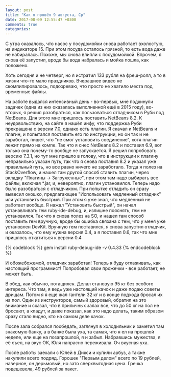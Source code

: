 ```yaml
---
layout: post
title: "Как я провёл 9 августа, Ср"
date: 2017-08-09 12:55:47 +0300
comments: true
categories: 
---
```

С утра оказалось, что насос у посудомойки снова работает вхолостую, на индикаторе 15. При этом посуда осталось грязной, то есть вода даже не набиралась. Похоже, мы снова влипли с посудомойкой. Впрочем, я снова её запустил, вроде бы вода набралась и мойка пошла, как положено.

Хоть сегодня и не четверг, но я истратил 133 рубля на фреш-ролл, а то в жизни что-то мало праздников. Вчерашнее видео не скомпилировалось, подозреваю, что просто не хватило места под временные файлы.

На работе выдался интенсивный день - во-первых, мне подкинули задачек (одна из них оказалась выполненной ещё в 2015 году), во-вторых, я решил разобраться, как пользоваться отладчиком в Руби под NetBeans. Для этого мне пришлось поставить NetBeans 8.2. К неудовольствию, на сайте я нашёл инфу, что поддержка Руби прекращена с версии 7.0, однако есть плагин. Я скачал и NetBeans и плагин, и попытался поставить его по инструкции, но он так и не заработал, пишет, что "не смог установить соединение", хотя плагин лежит прямо на компе. Так что я снес NetBeans 8.2 и поставил 6.9, вот только она почему-то вообще не запускается. Я решил попробовать версию 7.3.1, но тут мне пришло в голову, что в инструкции к плагину неправильно указан путь, так что я снова поставил 8.2 и указал уже правильный путь, но все равно ничего не заработало. Тогда я полез на StackOverflow, и нашел там другой способ ставить плагин, через вкладку "Плагины -> Загруженные", при этом там надо выбирать все файлы, включая *.jar, и, невероятно, плагин установился. Теперь надо было разобраться с отладчиком. При попытке отладить он сразу вывесил окошко, предлагающее "Использовать медленный отладчик" или установить быстрый. При этом я уже знал, что медленный не работает вообще. Я нажал "Установить быстрый", он начал устанавливать гем ruby-ide-debug, и, излишне пояснять, гем не установился. Так что я снова полез на SO, и нашел там способ поставить гем вручную, вроде бы ошибка связана с тем, что у меня уже установлен DevKit. Вручную гем поставился, я снова запустил отладчик, и оказалось, что ему нужна версия 0.4, а  я поставил 0.6, так что мне пришлось откатиться к версии 0.4

{% codeblock %}
gem install ruby-debug-ide -v 0.4.33
{% endcodeblock %}

И обожебожемой, отладчик заработал! Теперь я буду отлаживать, как настоящий программист! Попробовал свои прожечки - все работает, не может быть.

В обед, как обычно, потащился. Делал становую 95 кг без особого интереса. Что там, я ведь уже настоящий качок и даже подаю советы дрищам. Потом я я еще жал гантели 32 кг и в конце подхода бросал их на пол. Один из инструкторов, самый здоровый, обратил на это внимание и сказал, что в приличных залах все, что до 50 кг на пол не бросают, а кладут, и даже показал, как это надо делать, таким образом сразу стало видно, кто на самом деле качок.

После зала собрался пообедать, заглянул в холодильник и заметил там знакомую банку, а в банке была уха, та самая, что я ел на прошлой неделе, или еще на позапрошлой, я и забыл. Набравшись мужества, я её съел, на вкус ОК, Юля напрасно переживала. Оч вкусная уха.

После работы заехали с Юлей в Дикси и купили арбуз, а также накупили всего подряд. Горошек "Первым делом" всего по 19 рублей, наверное, он дерьмовый, но зато сверхвыгодная цена. Гречка подешевела, 49 рублей за пакет.